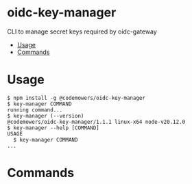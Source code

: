 oidc-key-manager
=================

CLI to manage secret keys required by oidc-gateway

<!-- toc -->
* [Usage](#usage)
* [Commands](#commands)
<!-- tocstop -->
# Usage
<!-- usage -->
```sh-session
$ npm install -g @codemowers/oidc-key-manager
$ key-manager COMMAND
running command...
$ key-manager (--version)
@codemowers/oidc-key-manager/1.1.1 linux-x64 node-v20.12.0
$ key-manager --help [COMMAND]
USAGE
  $ key-manager COMMAND
...
```
<!-- usagestop -->
# Commands
<!-- commands -->

<!-- commandsstop -->
